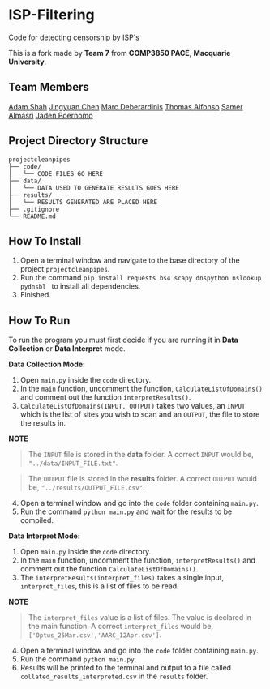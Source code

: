 # ISP-Filtering
Code for detecting censorship by ISP's

This is a fork made by **Team 7** from **COMP3850 PACE**, **Macquarie University**.

## Team Members
[Adam Shah](https://github.com/MadaHaz)
[Jingyuan Chen](https://github.com/jingyuan6)
[Marc Deberardinis](https://github.com/Marco-Paul1)
[Thomas Alfonso](https://github.com/thomasalfonso)
[Samer Almasri](https://github.com/HeTheKnight)
[Jaden Poernomo](https://github.com/CAPSLOCKENJOYER)

## Project Directory Structure
```
projectcleanpipes
├── code/
│   └── CODE FILES GO HERE
├── data/
│   └── DATA USED TO GENERATE RESULTS GOES HERE
├── results/
│   └── RESULTS GENERATED ARE PLACED HERE
├── .gitignore
└── README.md
```

## How To Install
1. Open a terminal window and navigate to the base directory of the project `projectcleanpipes`.
2. Run the command `pip install requests bs4 scapy dnspython nslookup pydnsbl
` to install all dependencies.
3. Finished.

## How To Run
To run the program you must first decide if you are running it in **Data Collection** or **Data Interpret** mode.

**Data Collection Mode:**
1. Open `main.py` inside the `code` directory.
2. In the `main` function, uncomment the function, `CalculateListOfDomains()` and comment out the function `interpretResults()`.
3. `CalculateListOfDomains(INPUT, OUTPUT)` takes two values, an `INPUT` which is the list of sites you wish to scan and an `OUTPUT`, the file to store the results in.

**NOTE**
> The `INPUT` file is stored in the **data** folder.
A correct `INPUT` would be, `"../data/INPUT_FILE.txt"`.

> The `OUTPUT` file is stored in the **results** folder.
A correct `OUTPUT` would be, `"../results/OUTPUT_FILE.csv"`.

4. Open a terminal window and go into the `code` folder containing `main.py`.
5. Run the command `python main.py` and wait for the results to be compiled.

**Data Interpret Mode:**
1. Open `main.py` inside the `code` directory.
2. In the `main` function, uncomment the function, `interpretResults()` and comment out the function `CalculateListOfDomains()`.
3. The `interpretResults(interpret_files)` takes a single input, `interpret_files`, this is a list of files to be read.

**NOTE**
> The `interpret_files` value is a list of files. The value is declared in the main function.
A correct `interpret_files` would be, `['Optus_25Mar.csv','AARC_12Apr.csv']`.

4. Open a terminal window and go into the `code` folder containing `main.py`.
5. Run the command `python main.py`.
6. Results will be printed to the terminal and output to a file called `collated_results_interpreted.csv` in the `results` folder.